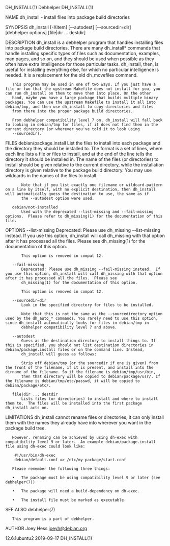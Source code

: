 DH_INSTALL(1)                                                                                     Debhelper                                                                                     DH_INSTALL(1)

NAME
       dh_install - install files into package build directories

SYNOPSIS
       dh_install [-Xitem] [--autodest] [--sourcedir=dir] [debhelper options] [file|dir ... destdir]

DESCRIPTION
       dh_install is a debhelper program that handles installing files into package build directories. There are many dh_install* commands that handle installing specific types of files such as
       documentation, examples, man pages, and so on, and they should be used when possible as they often have extra intelligence for those particular tasks. dh_install, then, is useful for installing
       everything else, for which no particular intelligence is needed. It is a replacement for the old dh_movefiles command.

       This program may be used in one of two ways. If you just have a file or two that the upstream Makefile does not install for you, you can run dh_install on them to move them into place. On the other
       hand, maybe you have a large package that builds multiple binary packages. You can use the upstream Makefile to install it all into debian/tmp, and then use dh_install to copy directories and files
       from there into the proper package build directories.

       From debhelper compatibility level 7 on, dh_install will fall back to looking in debian/tmp for files, if it does not find them in the current directory (or wherever you've told it to look using
       --sourcedir).

FILES
       debian/package.install
           List the files to install into each package and the directory they should be installed to. The format is a set of lines, where each line lists a file or files to install, and at the end of the
           line tells the directory it should be installed in. The name of the files (or directories) to install should be given relative to the current directory, while the installation directory is given
           relative to the package build directory. You may use wildcards in the names of the files to install.

           Note that if you list exactly one filename or wildcard-pattern on a line by itself, with no explicit destination, then dh_install will automatically guess the destination to use, the same as if
           the --autodest option were used.

       debian/not-installed
           Used with the deprecated --list-missing and --fail-missing options.  Please refer to dh_missing(1) for the documentation of this file.

OPTIONS
       --list-missing
           Deprecated: Please use dh_missing --list-missing instead.  If you use this option, dh_install will call dh_missing with that option after it has processed all the files.  Please see
           dh_missing(1) for the documentation of this option.

           This option is removed in compat 12.

       --fail-missing
           Deprecated: Please use dh_missing --fail-missing instead.  If you use this option, dh_install will call dh_missing with that option after it has processed all the files.  Please see
           dh_missing(1) for the documentation of this option.

           This option is removed in compat 12.

       --sourcedir=dir
           Look in the specified directory for files to be installed.

           Note that this is not the same as the --sourcedirectory option used by the dh_auto_* commands. You rarely need to use this option, since dh_install automatically looks for files in debian/tmp in
           debhelper compatibility level 7 and above.

       --autodest
           Guess as the destination directory to install things to. If this is specified, you should not list destination directories in debian/package.install files or on the command line. Instead,
           dh_install will guess as follows:

           Strip off debian/tmp (or the sourcedir if one is given) from the front of the filename, if it is present, and install into the dirname of the filename. So if the filename is debian/tmp/usr/bin,
           then that directory will be copied to debian/package/usr/. If the filename is debian/tmp/etc/passwd, it will be copied to debian/package/etc/.

       file|dir ... destdir
           Lists files (or directories) to install and where to install them to.  The files will be installed into the first package dh_install acts on.

LIMITATIONS
       dh_install cannot rename files or directories, it can only install them with the names they already have into wherever you want in the package build tree.

       However, renaming can be achieved by using dh-exec with compatibility level 9 or later.  An example debian/package.install file using dh-exec could look like:

        #!/usr/bin/dh-exec
        debian/default.conf => /etc/my-package/start.conf

       Please remember the following three things:

       •   The package must be using compatibility level 9 or later (see debhelper(7))

       •   The package will need a build-dependency on dh-exec.

       •   The install file must be marked as executable.

SEE ALSO
       debhelper(7)

       This program is a part of debhelper.

AUTHOR
       Joey Hess <joeyh@debian.org>

12.6.1ubuntu2                                                                                     2019-09-17                                                                                    DH_INSTALL(1)
